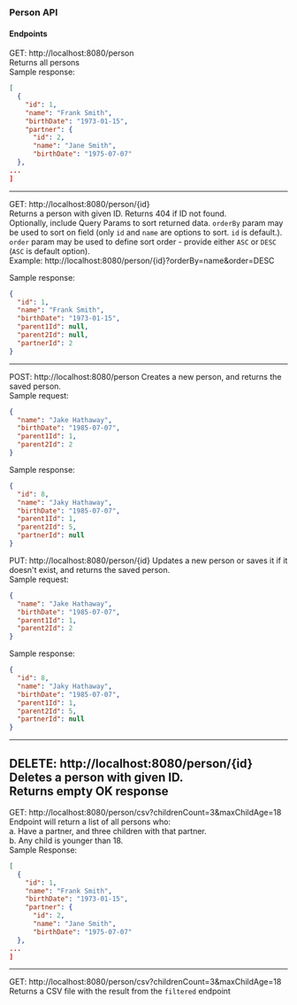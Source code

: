 ### Person API

#### Endpoints

GET: http://localhost:8080/person  
Returns all persons  
Sample response:

```json
[
  {
	"id": 1,
	"name": "Frank Smith",
	"birthDate": "1973-01-15",
	"partner": {
	  "id": 2,
	  "name": "Jane Smith",
	  "birthDate": "1975-07-07"
  },
...
]
```
---
GET: http://localhost:8080/person/{id}  
Returns a person with given ID. Returns 404 if ID not found.  
Optionally, include Query Params to sort returned data. `orderBy` param may be used to sort
on field (only `id` and `name` are options to sort. `id` is default.). `order` param may be
used to define sort order - provide either `ASC` or `DESC` (`ASC` is default option).  
Example: http://localhost:8080/person/{id}?orderBy=name&order=DESC

Sample response:

```json
{
  "id": 1,
  "name": "Frank Smith",
  "birthDate": "1973-01-15",
  "parent1Id": null,
  "parent2Id": null,
  "partnerId": 2
}
```
---

POST: http://localhost:8080/person
Creates a new person, and returns the saved person.   
Sample request:

```json
{
  "name": "Jake Hathaway",
  "birthDate": "1985-07-07",
  "parent1Id": 1,
  "parent2Id": 2
}
```

Sample response:

```json
{
  "id": 8,
  "name": "Jaky Hathaway",
  "birthDate": "1985-07-07",
  "parent1Id": 1,
  "parent2Id": 5,
  "partnerId": null
}
```
PUT: http://localhost:8080/person/{id}
Updates a new person or saves it if it doesn't exist, and returns the saved person.   
Sample request:

```json
{
  "name": "Jake Hathaway",
  "birthDate": "1985-07-07",
  "parent1Id": 1,
  "parent2Id": 2
}
```

Sample response:

```json
{
  "id": 8,
  "name": "Jaky Hathaway",
  "birthDate": "1985-07-07",
  "parent1Id": 1,
  "parent2Id": 5,
  "partnerId": null
}
```
---
DELETE: http://localhost:8080/person/{id}  
Deletes a person with given ID.  
Returns empty OK response
---
GET: http://localhost:8080/person/csv?childrenCount=3&maxChildAge=18  
Endpoint will return a list of all persons who:  
a. Have a partner, and three children with that partner.  
b. Any child is younger than 18.  
Sample Response:
```json
[
  {
	"id": 1,
	"name": "Frank Smith",
	"birthDate": "1973-01-15",
	"partner": {
	  "id": 2,
	  "name": "Jane Smith",
	  "birthDate": "1975-07-07"
  },
...
]
```
---
GET: http://localhost:8080/person/csv?childrenCount=3&maxChildAge=18  
Returns a CSV file with the result from the `filtered` endpoint
